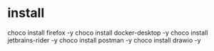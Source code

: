# install

choco install firefox -y
choco install docker-desktop -y
choco install jetbrains-rider -y
choco install postman -y
choco install drawio -y
